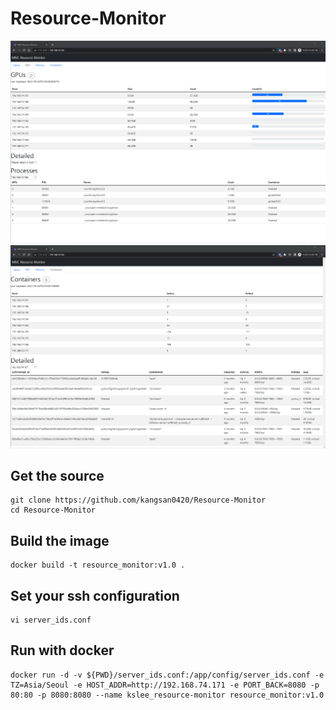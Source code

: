 # Resource-Monitor


<p align="center">
    <img src="./capture/gpu.png" alt="loading..." width=800px>
    <img src="./capture/container.png" alt="loading..." width=800px>
</p>

## Get the source
```
git clone https://github.com/kangsan0420/Resource-Monitor
cd Resource-Monitor
```

## Build the image
```
docker build -t resource_monitor:v1.0 .
```

## Set your ssh configuration 
```
vi server_ids.conf
```

## Run with docker
```
docker run -d -v ${PWD}/server_ids.conf:/app/config/server_ids.conf -e TZ=Asia/Seoul -e HOST_ADDR=http://192.168.74.171 -e PORT_BACK=8080 -p 80:80 -p 8080:8080 --name kslee_resource-monitor resource_monitor:v1.0
```
